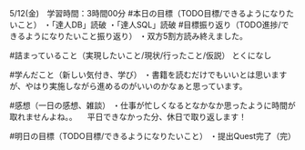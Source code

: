 5/12(金)　学習時間：3時間00分
#本日の目標（TODO目標/できるようになりたいこと）
・「達人DB」読破
・「達人SQL」読破
#目標振り返り（TODO進捗/できるようになりたいこと振り返り）
・双方5割方読み終えました。

#詰まっていること（実現したいこと/現状/行ったこと/仮説）
とくになし

#学んだこと（新しい気付き、学び）
・書籍を読むだけでもいいとは思いますが、やはり実施しながら進めるのがいいのかなぁと思っています。

#感想（一日の感想、雑談）
・仕事が忙しくなるとなかなか思ったように時間が取れませんよね。。
　平日できなかった分、休日で取り返します！

#明日の目標（TODO目標/できるようになりたいこと）
・提出Quest完了（完）
